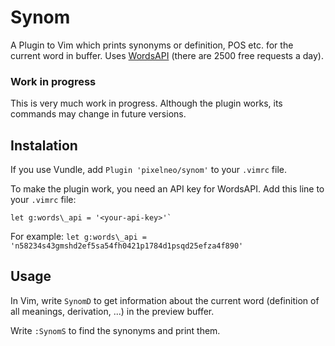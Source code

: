 # Synom
A Plugin to Vim which prints synonyms or definition, POS etc. for the current word in buffer.
Uses [WordsAPI](https://www.wordsapi.com) (there are 2500 free requests a day).

### Work in progress
This is very much work in progress.
Although the plugin works, its commands may change in future versions.

## Instalation
If you use Vundle, add `Plugin 'pixelneo/synom'` to your `.vimrc` file.

To make the plugin work, you need an API key for WordsAPI. 
Add this line to your `.vimrc` file:

~~~
let g:words\_api = '<your-api-key>'`
~~~

For example: `let g:words\_api = 'n58234s43gmshd2ef5sa54fh0421p1784d1psqd25efza4f890'`

## Usage
In Vim, write `SynomD` to get information about the current word (definition of all meanings, derivation, ...) in the preview buffer.

Write `:SynomS` to find the synonyms and print them.
<!--![usage](https://media.giphy.com/media/SsfjIS3pcY8aP2TkEy/giphy.gif)-->
